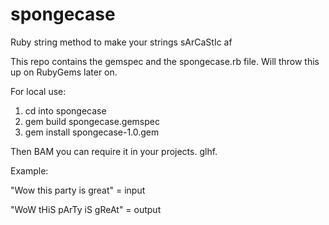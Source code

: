 # spongecase
Ruby string method to make your strings sArCaStIc af


This repo contains the gemspec and the spongecase.rb file. Will throw this up on RubyGems later on. 

For local use: 

1. cd into spongecase
2. gem build spongecase.gemspec
3. gem install spongecase-1.0.gem

Then BAM you can require it in your projects. glhf.


Example:


"Wow this party is great" = input


"WoW tHiS pArTy iS gReAt" = output
